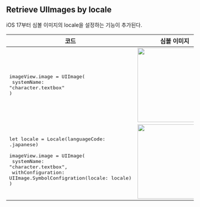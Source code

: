 ## Retrieve UIImages by locale

iOS 17부터 심볼 이미지의 locale을 설정하는 기능이 추가된다.

|코드|심볼 이미지|
|---|---|
|<pre>imageView.image = UIImage(<br>  systemName: "character.textbox"<br>)</pre>|<img src="https://github.com/anjaeyoung26/GithubActions/assets/61190690/6eb1dc40-6105-41d6-a93e-d4a900da9aa8" width="200">|
|<pre>let locale = Locale(languageCode: .japanese)<br><br>imageView.image = UIImage(<br>  systemName: "character.textbox",<br>  withConfiguration: UIImage.SymbolConfigration(locale: locale)<br>)|<img src="https://github.com/anjaeyoung26/GithubActions/assets/61190690/04256eaf-e978-40e4-b0b1-6233214e38fb" width="200">|
